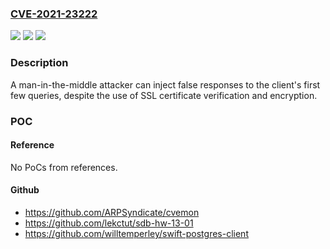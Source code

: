 ### [CVE-2021-23222](https://cve.mitre.org/cgi-bin/cvename.cgi?name=CVE-2021-23222)
![](https://img.shields.io/static/v1?label=Product&message=postgresql&color=blue)
![](https://img.shields.io/static/v1?label=Version&message=Affects%20v9.6%20to%20v14%20&color=brightgreen)
![](https://img.shields.io/static/v1?label=Vulnerability&message=CWE-522%20-%20Insufficiently%20Protected%20Credentials&color=brightgreen)

### Description

A man-in-the-middle attacker can inject false responses to the client's first few queries, despite the use of SSL certificate verification and encryption.

### POC

#### Reference
No PoCs from references.

#### Github
- https://github.com/ARPSyndicate/cvemon
- https://github.com/lekctut/sdb-hw-13-01
- https://github.com/willtemperley/swift-postgres-client

